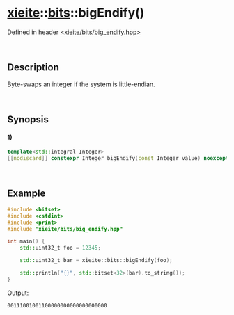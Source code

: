 # [xieite](../../xieite.md)\:\:[bits](../../bits.md)\:\:bigEndify\(\)
Defined in header [<xieite/bits/big_endify.hpp>](../../../include/xieite/bits/big_endify.hpp)

&nbsp;

## Description
Byte-swaps an integer if the system is little-endian.

&nbsp;

## Synopsis
#### 1)
```cpp
template<std::integral Integer>
[[nodiscard]] constexpr Integer bigEndify(const Integer value) noexcept;
```

&nbsp;

## Example
```cpp
#include <bitset>
#include <cstdint>
#include <print>
#include "xieite/bits/big_endify.hpp"

int main() {
    std::uint32_t foo = 12345;

    std::uint32_t bar = xieite::bits::bigEndify(foo);

    std::println("{}", std::bitset<32>(bar).to_string());
}
```
Output:
```
00111001001100000000000000000000
```
